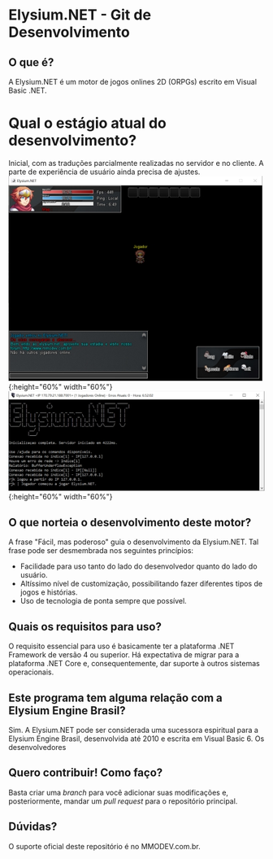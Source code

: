 # Elysium.NET - Git de Desenvolvimento

## O que é?
A Elysium.NET é um motor de jogos onlines 2D (ORPGs) escrito em Visual Basic .NET. 

# Qual o estágio atual do desenvolvimento?
Inicial, com as traduções parcialmente realizadas no servidor e no cliente. A parte de experiência de usuário ainda precisa de ajustes.
![Estado do Cliente](https://raw.githubusercontent.com/raijenki/elysium/master/cliente.jpg) {:height="60%" width="60%"}
![Estado do Servidor](https://raw.githubusercontent.com/raijenki/elysium/master/servidor.jpg){:height="60%" width="60%"}

## O que norteia o desenvolvimento deste motor?
A frase "Fácil, mas poderoso" guia o desenvolvimento da Elysium.NET. Tal frase pode ser desmembrada nos seguintes princípios:
* Facilidade para uso tanto do lado do desenvolvedor quanto do lado do usuário.
* Altíssimo nível de customização, possibilitando fazer diferentes tipos de jogos e histórias.
* Uso de tecnologia de ponta sempre que possível.

## Quais os requisitos para uso?
O requisito essencial para uso é basicamente ter a plataforma .NET Framework de versão 4 ou superior. Há expectativa de migrar para a plataforma .NET Core e, consequentemente, dar suporte à outros sistemas operacionais.

## Este programa tem alguma relação com a Elysium Engine Brasil?
Sim. A Elysium.NET pode ser considerada uma sucessora espiritual para a Elysium Engine Brasil, desenvolvida até 2010 e escrita em Visual Basic 6. Os desenvolvedores 

## Quero contribuir! Como faço?
Basta criar uma *branch* para você adicionar suas modificações e, posteriormente, mandar um *pull request* para o repositório principal.

## Dúvidas?
O suporte oficial deste repositório é no MMODEV.com.br.
